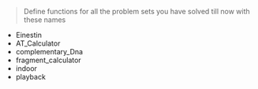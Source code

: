 > Define functions for all the problem sets you have solved till now with these names

- Einestin
- AT_Calculator
- complementary_Dna
- fragment_calculator
- indoor
- playback